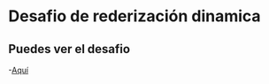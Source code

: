 # Desafio de rederización dinamica

## Puedes ver el desafio

-[Aquí](https://verdant-chaja-ef6706.netlify.app/) 